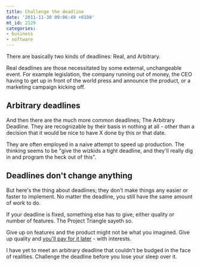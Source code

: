 ```yaml
---
title: Challenge the deadline
date: '2011-11-30 09:06:49 +0100'
mt_id: 2129
categories:
- business
- software
---
```

There are basically two kinds of deadlines: Real, and Arbitrary.

Real deadlines are those necessitated by some external, unchangeable event. For example legislation, the company running out of money, the CEO having to get up in front of the world press and announce the product, or a marketing campaign kicking off.


<!--more-->

## Arbitrary deadlines

And then there are the much more common deadlines; The Arbitrary Deadline. They are recognizable by their basis in nothing at all - other than a decision that it would be nice to have X done by this or that date.

They are often employed in a naive attempt to speed up production. The thinking seems to be "give the wizkids a tight deadline, and they'll really dig in and program the heck out of this".


## Deadlines don't change anything

But here's the thing about deadlines; they don't make things any easier or faster to implement. No matter the deadline, you still have the same amount of work to do.

If your deadline is fixed, something else has to give; either quality or number of features. The Project Triangle sayeth so. 

Give up on features and the product might not be what you imagined. Give up quality and [you'll pay for it later](http://mentalized.net/journal/2010/10/04/avoiding-the-big-rewrite/) - with interests.

I have yet to meet an arbitrary deadline that couldn't be budged in the face of realities. Challenge the deadline before you lose your sleep over it.
